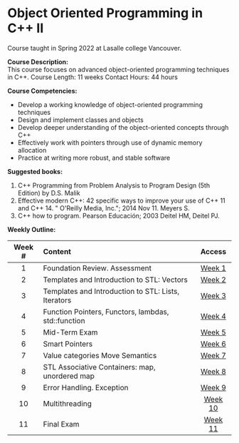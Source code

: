 # Object Oriented Programming in C++ II
Course taught in Spring 2022 at Lasalle college Vancouver.

**Course Description:** 	
This course focuses on advanced object-oriented programming techniques in C++. 
Course Length:  	11 weeks 
Contact Hours:	44 hours 

**Course Competencies:** 
- Develop a working knowledge of object-oriented programming techniques 
- Design and implement classes and objects 
- Develop deeper understanding of the object-oriented concepts through C++ 
- Effectively work with pointers through use of dynamic memory allocation 
- Practice at writing more robust, and stable software 

**Suggested books:** 	
1. C++ Programming from Problem Analysis to Program Design (5th Edition) by D.S. Malik 
2. Effective modern C++: 42 specific ways to improve your use of C++ 11 and C++ 14. " O'Reilly Media, Inc."; 2014 Nov 11. Meyers S.
3. C++ how to program. Pearson Educación; 2003 Deitel HM, Deitel PJ.


**Weekly Outline:**

Week # | Content | Access
:----:|:-----|:-------:
1   | Foundation Review. Assessment                       | [Week 1 ](https://github.com/Tributino/OOPII/tree/main/Week_1)
2   | Templates and Introduction to STL: Vectors          | [Week 2 ](https://github.com/Tributino/OOPII/tree/main/Week_2)
3   | Templates and Introduction to STL: Lists, Iterators | [Week 3 ](https://github.com/Tributino/OOPII/tree/main/Week_3)
4   | Function Pointers, Functors, lambdas, std::function | [Week 4 ](https://github.com/Tributino/OOPII/tree/main/Week_4)
5   | Mid-Term Exam                                       | [Week 5 ](https://github.com/Tributino/OOPII/tree/main/Week_5)
6   | Smart Pointers                                      | [Week 6 ](https://github.com/Tributino/OOPII/tree/main/Week_6)
7   | Value categories Move Semantics                     | [Week 7 ](https://github.com/Tributino/OOPII/tree/main/Week_7)
8   | STL Associative Containers: map, unordered map      | [Week 8 ](https://github.com/Tributino/OOPII/tree/main/Week_8)
9   | Error Handling. Exception                           | [Week 9 ](https://github.com/Tributino/OOPII/tree/main/Week_9)
10  | Multithreading                                      | [Week 10 ](https://github.com/Tributino/OOPII/tree/main/Week_10)
11  | Final Exam                                          | [Week 11 ](https://github.com/Tributino/OOPII/tree/main/Week_11)
